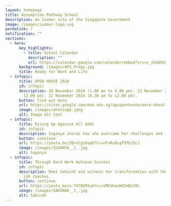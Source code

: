 ```yaml
---
layout: homepage
title: Assumption Pathway School
description: An Isomer site of the Singapore Government
image: /images/isomer-logo.svg
permalink: /
notification: ""
sections:
  - hero:
      key_highlights:
        - title: School Calendar
          description: ""
          url: https://calendar.google.com/calendar/embed?src=c_shb69o5g3diif4s0i8uq5ucric%40group.calendar.google.com&ctz=Asia%2FSingapore
      background: /images/APS_Progs.jpg
      title: Ready for Work and Life
  - infopic:
      title: OPEN HOUSE 2024
      id: infopic
      description: 20 November 2024 (1.00 pm to 4.00 pm). 21 November 2024 (8.30 am to
        12.00 pm). 22 November 2024 (8.30 am to 12.00 pm).
      button: find out more
      url: https://sites.google.com/moe.edu.sg/apsopenhouse/more-about-aps
      image: /images/whatsapp.jpeg
      alt: Image alt text
  - infopic:
      title: Rising Up Against All Odds
      id: infopic
      description: Suganya shares how she overcame her challenges and is now guiding others.
      button: continue
      url: https://youtu.be/ZQrolgs0ap0?si=nFvRuOcqF9TbJScJ
      image: /images/SUGANYA__1_.jpg
      alt: Suganya
  - infopic:
      title: Through Hard Work Achieve Success
      id: infopic
      description: Meet Sakinah and witness her transformation with the support of our
        job coaches.
      button: continue
      url: https://youtu.be/u-Td78ERXyU?si=VMEVkovHdImBz39c
      image: /images/SAKINAH__1_.jpg
      alt: Sakinah
---
```

